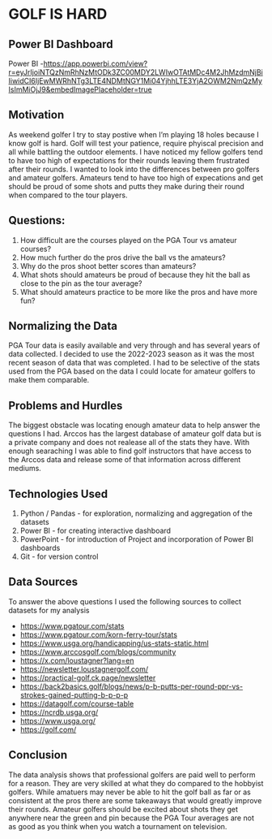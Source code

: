 # GOLF IS HARD

## Power BI Dashboard
Power BI -https://app.powerbi.com/view?r=eyJrIjoiNTQzNmRhNzMtODk3ZC00MDY2LWIwOTAtMDc4M2JhMzdmNjBiIiwidCI6IjEwMWRhNTg3LTE4NDMtNGY1Mi04YjhhLTE3YjA2OWM2NmQzMyIsImMiOjJ9&embedImagePlaceholder=true

## Motivation
As weekend golfer I try to stay postive when I’m playing 18 holes because I know golf is hard. Golf will test your patience, require phyiscal precision and all while battling the  outdoor elements. I have noticed my fellow golfers tend to have too high of expectations for their rounds leaving them frustrated after their rounds. I wanted to look into the differences between pro golfers and amateur golfers. Amateurs tend to have too high of expecations and get should be proud of some shots and putts they make during their round when compared to the tour players.

## Questions:
1) How difficult are the courses played on the PGA Tour vs amateur courses?
2) How much further do the pros drive the ball vs the amateurs?
3) Why do the pros shoot better scores than amateurs?
4) What shots should amateurs be proud of because they hit the ball as close to the pin as the tour average?
5) What should amateurs practice to be more like the pros and have more fun?

## Normalizing the Data
PGA Tour data is easily available and very through and has several years of data collected. I decided to use the 2022-2023 season as it was the most recent season of data that was completed. I had to be selective of the stats used from the PGA based on the data I could locate for amateur golfers to make them comparable.  

## Problems and Hurdles
The biggest obstacle was locating enough amateur data to help answer the questions I had. Arccos has the largest database of amateur golf data but is a private company and does not realease all of the stats they have. With enough searaching I was able to find golf instructors that have access to the Arccos data and release some of that information across different mediums.

## Technologies Used
1) Python / Pandas - for exploration, normalizing and aggregation of the datasets
2) Power BI - for creating interactive dashboard
3) PowerPoint - for introduction of Project and incorporation of Power BI dashboards
4) Git - for version control

## Data Sources
To answer the above questions I used the following sources to collect datasets for my analysis
- https://www.pgatour.com/stats 
- https://www.pgatour.com/korn-ferry-tour/stats 
- https://www.usga.org/handicapping/us-stats-static.html 
- https://www.arccosgolf.com/blogs/community 
- https://x.com/loustagner?lang=en 
- https://newsletter.loustagnergolf.com/ 
- https://practical-golf.ck.page/newsletter 
- https://back2basics.golf/blogs/news/p-b-putts-per-round-ppr-vs-strokes-gained-putting-b-p-p-p
- https://datagolf.com/course-table 
- https://ncrdb.usga.org/
- https://www.usga.org/
- https://golf.com/ 

## Conclusion
The data analysis shows that professional golfers are paid well to perform for a reason. They are very skilled at what they do compared to the hobbyist golfers. While amatuers may never be able to hit the golf ball as far or as consistent at the pros there are some takeaways that would greatly improve their rounds. Amateur golfers should be excited about shots they get anywhere near the green and pin because the PGA Tour averages are not as good as you think when you watch a tournament on television.